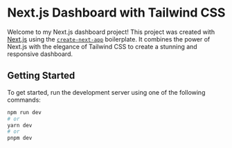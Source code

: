 # Next.js Dashboard with Tailwind CSS

Welcome to my Next.js dashboard project! This project was created with [Next.js](https://nextjs.org/) using the [`create-next-app`](https://github.com/vercel/next.js/tree/canary/packages/create-next-app) boilerplate. It combines the power of Next.js with the elegance of Tailwind CSS to create a stunning and responsive dashboard.

## Getting Started

To get started, run the development server using one of the following commands:

```bash
npm run dev
# or
yarn dev
# or
pnpm dev
